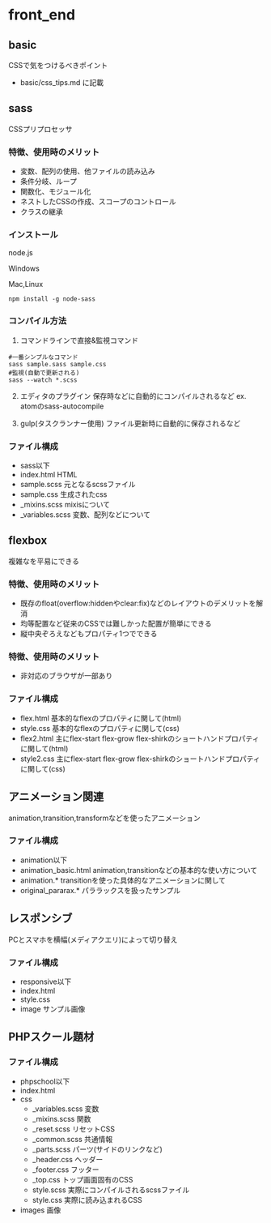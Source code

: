 # front_end


## basic
CSSで気をつけるべきポイント
- basic/css_tips.md に記載

## sass
CSSプリプロセッサ

### 特徴、使用時のメリット
- 変数、配列の使用、他ファイルの読み込み
- 条件分岐、ループ
- 関数化、モジュール化
- ネストしたCSSの作成、スコープのコントロール
- クラスの継承



### インストール
node.js

Windows


Mac,Linux

```
npm install -g node-sass

```

### コンパイル方法

1. コマンドラインで直接&監視コマンド
```
#一番シンプルなコマンド
sass sample.sass sample.css
#監視(自動で更新される)
sass --watch *.scss

```
2. エディタのプラグイン
保存時などに自動的にコンパイルされるなど
ex. atomのsass-autocompile

3. gulp(タスクランナー使用)
ファイル更新時に自動的に保存されるなど

### ファイル構成
- sass以下
- index.html HTML
- sample.scss 元となるscssファイル
- sample.css 生成されたcss
- _mixins.scss mixisについて
- _variables.scss 変数、配列などについて


## flexbox
複雑なを平易にできる

### 特徴、使用時のメリット
- 既存のfloat(overflow:hiddenやclear:fix)などのレイアウトのデメリットを解消
- 均等配置など従来のCSSでは難しかった配置が簡単にできる
- 縦中央ぞろえなどもプロパティ1つでできる

### 特徴、使用時のメリット
- 非対応のブラウザが一部あり

### ファイル構成
- flex.html 基本的なflexのプロパティに関して(html)
- style.css 基本的なflexのプロパティに関して(css)
- flex2.html 主にflex-start flex-grow flex-shirkのショートハンドプロパティに関して(html)
- style2.css 主にflex-start flex-grow flex-shirkのショートハンドプロパティに関して(css)

## アニメーション関連
animation,transition,transformなどを使ったアニメーション

### ファイル構成
- animation以下
- animation_basic.html animation,transitionなどの基本的な使い方について
- animation.* transitionを使った具体的なアニメーションに関して
- original_pararax.* パララックスを扱ったサンプル

## レスポンシブ
PCとスマホを横幅(メディアクエリ)によって切り替え

### ファイル構成
- responsive以下
- index.html
- style.css
- image サンプル画像

## PHPスクール題材

### ファイル構成
- phpschool以下
- index.html
- css
  - _variables.scss 変数
  - _mixins.scss 関数
  - _reset.scss リセットCSS
  - _common.scss 共通情報  
  - _parts.scss パーツ(サイドのリンクなど)
  - _header.css ヘッダー    
  - _footer.css フッター
  - _top.css トップ画面固有のCSS
  - style.scss 実際にコンパイルされるscssファイル
  - style.css 実際に読み込まれるCSS
- images 画像
